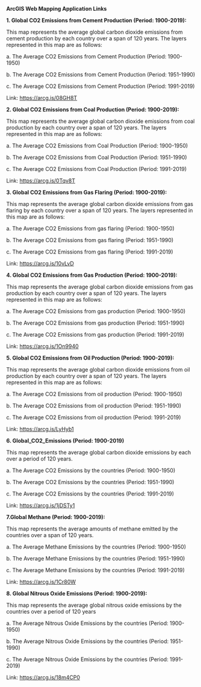 **ArcGIS Web Mapping Application Links**

**1. Global CO2 Emissions from Cement Production (Period: 1900-2019):**

This map represents the average global carbon dioxide emissions from cement production by each country over a span of 120 years. The layers represented in this map are as follows:

a.	The Average CO2 Emissions from Cement Production (Period: 1900-1950)

b.	The Average CO2 Emissions from Cement Production (Period: 1951-1990)

c.	The Average CO2 Emissions from Cement Production (Period: 1991-2019)

Link: https://arcg.is/08GH8T

**2. Global CO2 Emissions from Coal Production (Period: 1900-2019):**

This map represents the average global carbon dioxide emissions from coal production by each country over a span of 120 years. The layers represented in this map are as follows:

a.	The Average CO2 Emissions from Coal Production (Period: 1900-1950)

b.	The Average CO2 Emissions from Coal Production (Period: 1951-1990)

c.	The Average CO2 Emissions from Coal Production (Period: 1991-2019)

Link: https://arcg.is/0Tqv8T

**3. Global CO2 Emissions from Gas Flaring (Period: 1900-2019):**

This map represents the average global carbon dioxide emissions from gas flaring by each country over a span of 120 years. The layers represented in this map are as follows:

a.   The Average CO2 Emissions from gas flaring (Period: 1900-1950)

b.	The Average CO2 Emissions from gas flaring (Period: 1951-1990)

c.	The Average CO2 Emissions from gas flaring (Period: 1991-2019)

Link: https://arcg.is/10vLvD

**4. Global CO2 Emissions from Gas Production (Period: 1900-2019):**

This map represents the average global carbon dioxide emissions from gas production by each country over a span of 120 years. The layers represented in this map are as follows:

a.	The Average CO2 Emissions from gas production (Period: 1900-1950)

b.	The Average CO2 Emissions from gas production (Period: 1951-1990)

c.	The Average CO2 Emissions from gas production (Period: 1991-2019)

Link: https://arcg.is/1On9940

**5. Global CO2 Emissions from Oil Production (Period: 1900-2019):**

This map represents the average global carbon dioxide emissions from oil production by each country over a span of 120 years. The layers represented in this map are as follows:

a.	The Average CO2 Emissions from oil production (Period: 1900-1950)

b.	The Average CO2 Emissions from oil production (Period: 1951-1990)

c.	The Average CO2 Emissions from oil production (Period: 1991-2019)

Link: https://arcg.is/LyHyb1

**6. Global_CO2_Emissions (Period: 1900-2019)**

This map represents the average global carbon dioxide emissions by each over a period of 120 years.

a.	The Average CO2 Emissions by the countries (Period: 1900-1950)

b.	The Average CO2 Emissions by the countries (Period: 1951-1990)

c.	The Average CO2 Emissions by the countries (Period: 1991-2019)

Link: https://arcg.is/1jDSTy1

**7.Global Methane (Period: 1900-2019):**

This map represents the average amounts of methane emitted by the countries over a span of 120 years.

a.	The Average Methane Emissions by the countries (Period: 1900-1950)

b.	The Average Methane Emissions by the countries (Period: 1951-1990)

c.	The Average Methane Emissions by the countries (Period: 1991-2019)

Link: https://arcg.is/1Cr80W

**8. Global Nitrous Oxide Emissions (Period: 1900-2019):**

This map represents the average global nitrous oxide emissions by the countries over a period of 120 years

a.   The Average Nitrous Oxide Emissions by the countries (Period: 1900-1950)

b.	The Average Nitrous Oxide Emissions by the countries (Period: 1951-1990)

c.	The Average Nitrous Oxide Emissions by the countries (Period: 1991-2019)

Link: https://arcg.is/18m4CP0
